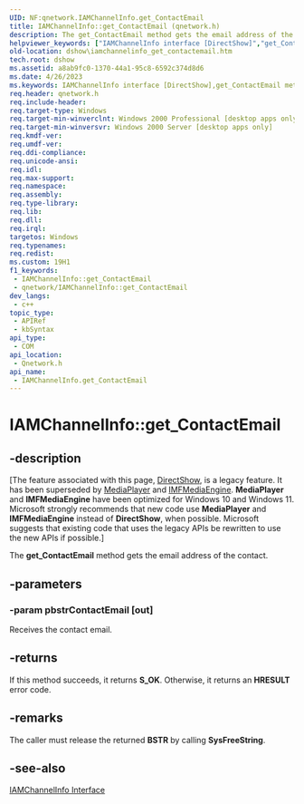 ```yaml
---
UID: NF:qnetwork.IAMChannelInfo.get_ContactEmail
title: IAMChannelInfo::get_ContactEmail (qnetwork.h)
description: The get_ContactEmail method gets the email address of the contact.
helpviewer_keywords: ["IAMChannelInfo interface [DirectShow]","get_ContactEmail method","IAMChannelInfo.get_ContactEmail","IAMChannelInfo::get_ContactEmail","IAMChannelInfoget_ContactEmail","dshow.iamchannelinfo_get_contactemail","get_ContactEmail","get_ContactEmail method [DirectShow]","get_ContactEmail method [DirectShow]","IAMChannelInfo interface","qnetwork/IAMChannelInfo::get_ContactEmail"]
old-location: dshow\iamchannelinfo_get_contactemail.htm
tech.root: dshow
ms.assetid: a8ab9fc0-1370-44a1-95c8-6592c374d8d6
ms.date: 4/26/2023
ms.keywords: IAMChannelInfo interface [DirectShow],get_ContactEmail method, IAMChannelInfo.get_ContactEmail, IAMChannelInfo::get_ContactEmail, IAMChannelInfoget_ContactEmail, dshow.iamchannelinfo_get_contactemail, get_ContactEmail, get_ContactEmail method [DirectShow], get_ContactEmail method [DirectShow],IAMChannelInfo interface, qnetwork/IAMChannelInfo::get_ContactEmail
req.header: qnetwork.h
req.include-header: 
req.target-type: Windows
req.target-min-winverclnt: Windows 2000 Professional [desktop apps only]
req.target-min-winversvr: Windows 2000 Server [desktop apps only]
req.kmdf-ver: 
req.umdf-ver: 
req.ddi-compliance: 
req.unicode-ansi: 
req.idl: 
req.max-support: 
req.namespace: 
req.assembly: 
req.type-library: 
req.lib: 
req.dll: 
req.irql: 
targetos: Windows
req.typenames: 
req.redist: 
ms.custom: 19H1
f1_keywords:
 - IAMChannelInfo::get_ContactEmail
 - qnetwork/IAMChannelInfo::get_ContactEmail
dev_langs:
 - c++
topic_type:
 - APIRef
 - kbSyntax
api_type:
 - COM
api_location:
 - Qnetwork.h
api_name:
 - IAMChannelInfo.get_ContactEmail
---
```


# IAMChannelInfo::get_ContactEmail


## -description

\[The feature associated with this page, [DirectShow](/windows/win32/directshow/directshow), is a legacy feature. It has been superseded by [MediaPlayer](/uwp/api/Windows.Media.Playback.MediaPlayer) and [IMFMediaEngine](/windows/win32/api/mfmediaengine/nn-mfmediaengine-imfmediaengine). **MediaPlayer** and **IMFMediaEngine** have been optimized for Windows 10 and Windows 11. Microsoft strongly recommends that new code use **MediaPlayer** and **IMFMediaEngine** instead of **DirectShow**, when possible. Microsoft suggests that existing code that uses the legacy APIs be rewritten to use the new APIs if possible.\]

The <b>get_ContactEmail</b> method gets the email address of the contact.

## -parameters

### -param pbstrContactEmail [out]

Receives the contact email.

## -returns

If this method succeeds, it returns <b>S_OK</b>. Otherwise, it returns an <b>HRESULT</b> error code.

## -remarks

The caller must release the returned <b>BSTR</b> by calling <b>SysFreeString</b>.

## -see-also

<a href="/windows/desktop/api/qnetwork/nn-qnetwork-iamchannelinfo">IAMChannelInfo Interface</a>